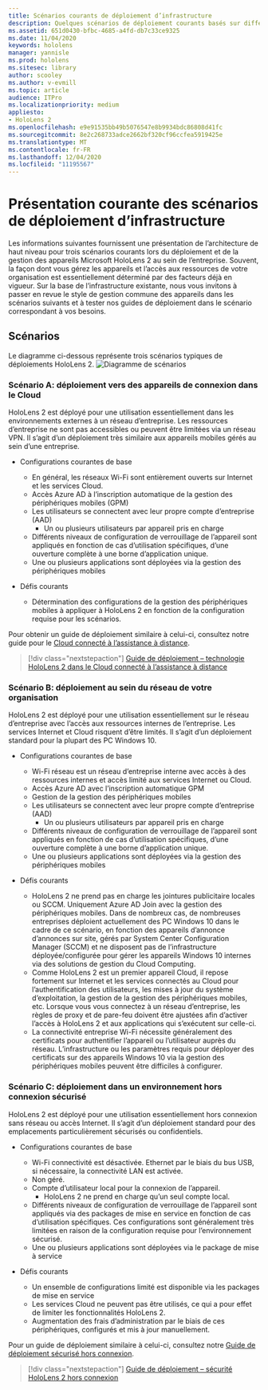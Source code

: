 ```yaml
---
title: Scénarios courants de déploiement d’infrastructure
description: Quelques scénarios de déploiement courants basés sur différentes infrastructures communes
ms.assetid: 651d0430-bfbc-4685-a4fd-db7c33ce9325
ms.date: 11/04/2020
keywords: hololens
manager: yannisle
ms.prod: hololens
ms.sitesec: library
author: scooley
ms.author: v-evmill
ms.topic: article
audience: ITPro
ms.localizationpriority: medium
appliesto:
- HoloLens 2
ms.openlocfilehash: e9e91535bb49b5076547e8b9934bdc86808d41fc
ms.sourcegitcommit: 8e2c268733adce2662bf320cf96ccfea5919425e
ms.translationtype: MT
ms.contentlocale: fr-FR
ms.lasthandoff: 12/04/2020
ms.locfileid: "11195567"
---
```

# Présentation courante des scénarios de déploiement d’infrastructure

Les informations suivantes fournissent une présentation de l’architecture de haut niveau pour trois scénarios courants lors du déploiement et de la gestion des appareils Microsoft HoloLens 2 au sein de l’entreprise. Souvent, la façon dont vous gérez les appareils et l’accès aux ressources de votre organisation est essentiellement déterminé par des facteurs déjà en vigueur. Sur la base de l’infrastructure existante, nous vous invitons à passer en revue le style de gestion commune des appareils dans les scénarios suivants et à tester nos guides de déploiement dans le scénario correspondant à vos besoins.

## Scénarios

Le diagramme ci-dessous représente trois scénarios typiques de déploiements HoloLens 2.
![Diagramme de scénarios](images/scenarios.jpg)

### Scénario A: déploiement vers des appareils de connexion dans le Cloud

HoloLens 2 est déployé pour une utilisation essentiellement dans les environnements externes à un réseau d’entreprise. Les ressources d’entreprise ne sont pas accessibles ou peuvent être limitées via un réseau VPN. Il s’agit d’un déploiement très similaire aux appareils mobiles gérés au sein d’une entreprise.
 * Configurations courantes de base
   * En général, les réseaux Wi-Fi sont entièrement ouverts sur Internet et les services Cloud.
   * Accès Azure AD à l’inscription automatique de la gestion des périphériques mobiles (GPM)
   * Les utilisateurs se connectent avec leur propre compte d’entreprise (AAD)
     * Un ou plusieurs utilisateurs par appareil pris en charge
   * Différents niveaux de configuration de verrouillage de l’appareil sont appliqués en fonction de cas d’utilisation spécifiques, d’une ouverture complète à une borne d’application unique.
   * Une ou plusieurs applications sont déployées via la gestion des périphériques mobiles

* Défis courants
   * Détermination des configurations de la gestion des périphériques mobiles à appliquer à HoloLens 2 en fonction de la configuration requise pour les scénarios.

Pour obtenir un guide de déploiement similaire à celui-ci, consultez notre guide pour le [Cloud connecté à l’assistance à distance](hololens2-cloud-connected-overview.md).

> [!div class="nextstepaction"]
> [Guide de déploiement – technologie HoloLens 2 dans le Cloud connecté à l’assistance à distance](hololens2-cloud-connected-overview.md)

### Scénario B: déploiement au sein du réseau de votre organisation

HoloLens 2 est déployé pour une utilisation essentiellement sur le réseau d’entreprise avec l’accès aux ressources internes de l’entreprise. Les services Internet et Cloud risquent d’être limités. Il s’agit d’un déploiement standard pour la plupart des PC Windows 10.
 * Configurations courantes de base
   * Wi-Fi réseau est un réseau d’entreprise interne avec accès à des ressources internes et accès limité aux services Internet ou Cloud.
   * Accès Azure AD avec l’inscription automatique GPM
   * Gestion de la gestion des périphériques mobiles
   * Les utilisateurs se connectent avec leur propre compte d’entreprise (AAD)
     * Un ou plusieurs utilisateurs par appareil pris en charge
   * Différents niveaux de configuration de verrouillage de l’appareil sont appliqués en fonction de cas d’utilisation spécifiques, d’une ouverture complète à une borne d’application unique.
   * Une ou plusieurs applications sont déployées via la gestion des périphériques mobiles

 * Défis courants
   * HoloLens 2 ne prend pas en charge les jointures publicitaire locales ou SCCM. Uniquement Azure AD Join avec la gestion des périphériques mobiles. Dans de nombreux cas, de nombreuses entreprises déploient actuellement des PC Windows 10 dans le cadre de ce scénario, en fonction des appareils d’annonce d’annonces sur site, gérés par System Center Configuration Manager (SCCM) et ne disposent pas de l’infrastructure déployée/configurée pour gérer les appareils Windows 10 internes via des solutions de gestion du Cloud Computing.
   * Comme HoloLens 2 est un premier appareil Cloud, il repose fortement sur Internet et les services connectés au Cloud pour l’authentification des utilisateurs, les mises à jour du système d’exploitation, la gestion de la gestion des périphériques mobiles, etc. Lorsque vous vous connectez à un réseau d’entreprise, les règles de proxy et de pare-feu doivent être ajustées afin d’activer l’accès à HoloLens 2 et aux applications qui s’exécutent sur celle-ci.
   * La connectivité entreprise Wi-Fi nécessite généralement des certificats pour authentifier l’appareil ou l’utilisateur auprès du réseau. L’infrastructure ou les paramètres requis pour déployer des certificats sur des appareils Windows 10 via la gestion des périphériques mobiles peuvent être difficiles à configurer.

### Scénario C: déploiement dans un environnement hors connexion sécurisé

HoloLens 2 est déployé pour une utilisation essentiellement hors connexion sans réseau ou accès Internet. Il s’agit d’un déploiement standard pour des emplacements particulièrement sécurisés ou confidentiels.
 * Configurations courantes de base
   * Wi-Fi connectivité est désactivée. Ethernet par le biais du bus USB, si nécessaire, la connectivité LAN est activée.
   * Non géré.
   * Compte d’utilisateur local pour la connexion de l’appareil.
     * HoloLens 2 ne prend en charge qu’un seul compte local.
   * Différents niveaux de configuration de verrouillage de l’appareil sont appliqués via des packages de mise en service en fonction de cas d’utilisation spécifiques. Ces configurations sont généralement très limitées en raison de la configuration requise pour l’environnement sécurisé.
   * Une ou plusieurs applications sont déployées via le package de mise à service

 * Défis courants
   * Un ensemble de configurations limité est disponible via les packages de mise en service
   * Les services Cloud ne peuvent pas être utilisés, ce qui a pour effet de limiter les fonctionnalités HoloLens 2.
   * Augmentation des frais d’administration par le biais de ces périphériques, configurés et mis à jour manuellement.

Pour un guide de déploiement similaire à celui-ci, consultez notre [Guide de déploiement sécurisé hors connexion](hololens-common-scenarios-offline-secure.md).

> [!div class="nextstepaction"]
> [Guide de déploiement – sécurité HoloLens 2 hors connexion](hololens-common-scenarios-offline-secure.md)
